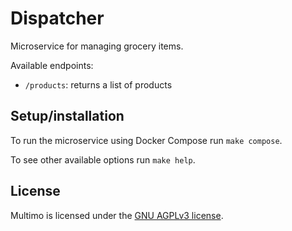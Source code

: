 # Dispatcher

Microservice for managing grocery items.

Available endpoints:
- `/products`: returns a list of products

## Setup/installation

To run the microservice using Docker Compose run `make compose`.

To see other available options run `make help`.

## License

Multimo is licensed under the [GNU AGPLv3 license](LICENSE).
